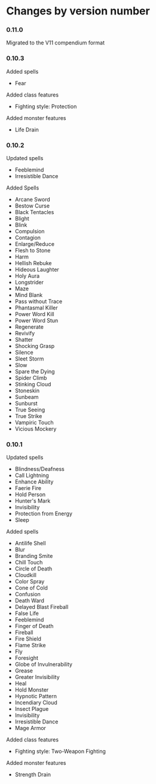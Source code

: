 # Changes by version number

### 0.11.0

Migrated to the V11 compendium format

### 0.10.3

Added spells

- Fear

Added class features

- Fighting style: Protection

Added monster features

- Life Drain

### 0.10.2

Updated spells

- Feeblemind
- Irresistible Dance

Added Spells

- Arcane Sword
- Bestow Curse
- Black Tentacles
- Blight
- Blink
- Compulsion
- Contagion
- Enlarge/Reduce
- Flesh to Stone
- Harm
- Hellish Rebuke
- Hideous Laughter
- Holy Aura
- Longstrider
- Maze
- Mind Blank
- Pass without Trace
- Phantasmal Killer
- Power Word Kill
- Power Word Stun
- Regenerate
- Revivify
- Shatter
- Shocking Grasp
- Silence
- Sleet Storm
- Slow
- Spare the Dying
- Spider Climb
- Stinking Cloud
- Stoneskin
- Sunbeam
- Sunburst
- True Seeing
- True Strike
- Vampiric Touch
- Vicious Mockery

### 0.10.1

Updated spells

- Blindness/Deafness
- Call Lightning
- Enhance Ability
- Faerie Fire
- Hold Person
- Hunter's Mark
- Invisibility
- Protection from Energy
- Sleep

Added spells

- Antilife Shell
- Blur
- Branding Smite
- Chill Touch
- Circle of Death
- Cloudkill
- Color Spray
- Cone of Cold
- Confusion
- Death Ward
- Delayed Blast Fireball
- False Life
- Feeblemind
- Finger of Death
- Fireball
- Fire Shield
- Flame Strike
- Fly
- Foresight
- Globe of Invulnerability
- Grease
- Greater Invisibility
- Heal
- Hold Monster
- Hypnotic Pattern
- Incendiary Cloud
- Insect Plague
- Invisibility
- Irresistible Dance
- Mage Armor

Added class features

- Fighting style: Two-Weapon Fighting

Added monster features

- Strength Drain
